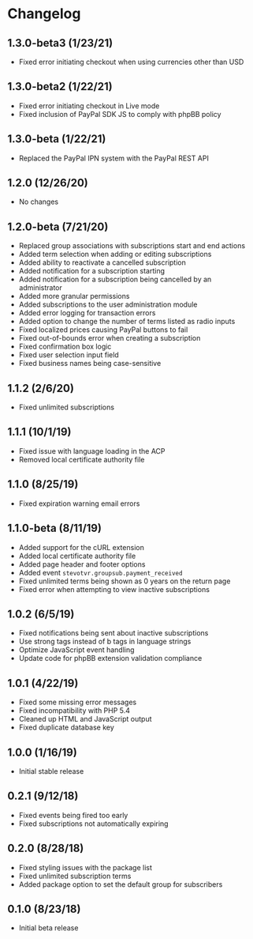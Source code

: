 # Changelog

## 1.3.0-beta3 (1/23/21)

* Fixed error initiating checkout when using currencies other than USD

## 1.3.0-beta2 (1/22/21)

* Fixed error initiating checkout in Live mode
* Fixed inclusion of PayPal SDK JS to comply with phpBB policy

## 1.3.0-beta (1/22/21)

* Replaced the PayPal IPN system with the PayPal REST API

## 1.2.0 (12/26/20)

* No changes

## 1.2.0-beta (7/21/20)

* Replaced group associations with subscriptions start and end actions
* Added term selection when adding or editing subscriptions
* Added ability to reactivate a cancelled subscription
* Added notification for a subscription starting
* Added notification for a subscription being cancelled by an administrator
* Added more granular permissions
* Added subscriptions to the user administration module
* Added error logging for transaction errors
* Added option to change the number of terms listed as radio inputs
* Fixed localized prices causing PayPal buttons to fail
* Fixed out-of-bounds error when creating a subscription
* Fixed confirmation box logic
* Fixed user selection input field
* Fixed business names being case-sensitive

## 1.1.2 (2/6/20)

* Fixed unlimited subscriptions

## 1.1.1 (10/1/19)

* Fixed issue with language loading in the ACP
* Removed local certificate authority file

## 1.1.0 (8/25/19)

* Fixed expiration warning email errors

## 1.1.0-beta (8/11/19)

* Added support for the cURL extension
* Added local certificate authority file
* Added page header and footer options
* Added event `stevotvr.groupsub.payment_received`
* Fixed unlimited terms being shown as 0 years on the return page
* Fixed error when attempting to view inactive subscriptions

## 1.0.2 (6/5/19)

* Fixed notifications being sent about inactive subscriptions
* Use strong tags instead of b tags in language strings
* Optimize JavaScript event handling
* Update code for phpBB extension validation compliance

## 1.0.1 (4/22/19)

* Fixed some missing error messages
* Fixed incompatibility with PHP 5.4
* Cleaned up HTML and JavaScript output
* Fixed duplicate database key

## 1.0.0 (1/16/19)

* Initial stable release

## 0.2.1 (9/12/18)

* Fixed events being fired too early
* Fixed subscriptions not automatically expiring

## 0.2.0 (8/28/18)

* Fixed styling issues with the package list
* Fixed unlimited subscription terms
* Added package option to set the default group for subscribers

## 0.1.0 (8/23/18)

* Initial beta release
